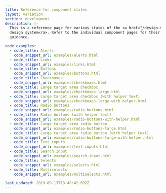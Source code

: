 ```yaml
---
title: Reference for component states
layout: variation
section: development
description: |-
  This is a reference page for various states of the <a href="/design-system/components/">components found within the
  design system</a>. Refer to the individual component pages for their usage
  guidance.

code_examples:
  - code_title: Alerts
    code_snippet_url: examples/alerts.html
  - code_title: Links
    code_snippet_url: examples/links.html
  - code_title: Buttons
    code_snippet_url: examples/buttons.html
  - code_title: Checkboxes
    code_snippet_url: examples/checkboxes.html
  - code_title: Large target area checkbox
    code_snippet_url: examples/checkboxes-large.html
  - code_title: Large target area checkbox (with helper text)
    code_snippet_url: examples/checkboxes-large-with-helper.html
  - code_title: Radio buttons
    code_snippet_url: examples/radio-buttons.html
  - code_title: Radio buttons (with helper text)
    code_snippet_url: examples/radio-buttons-with-helper.html
  - code_title: Large target area radio button
    code_snippet_url: examples/radio-buttons-large.html
  - code_title: Large target area radio button (with helper text)
    code_snippet_url: examples/radio-buttons-large-with-helper.html
  - code_title: Text inputs
    code_snippet_url: examples/text-inputs.html
  - code_title: Search input
    code_snippet_url: examples/search-input.html
  - code_title: Selects
    code_snippet_url: examples/selects.html
  - code_title: Multiselects
    code_snippet_url: examples/multiselects.html

last_updated: 2019-09-13T13:48:42.692Z
---
```

